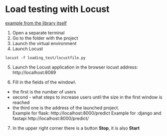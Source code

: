 Load testing with Locust
====

[example from the library itself](https://docs.locust.io/en/stable/quickstart.html#locust-s-web-interface)


1. Open a separate terminal
2. Go to the folder with the project
3. Launch the virtual environment
4. Launch Locust
```
locust -f loading_test/locustfile.py
```
5. Launch the Locust application in the browser
locust address: http://localhost:8089

6. Fill in the fields of the window\
- the first is the number of users
- second - what steps to increase users until the size in the first window is reached
- the third one is the address of the launched project.\
Example for flask: http://localhost:8000/predict
Example for :django and fastapi http://localhost:8000/predict/

7. In the upper right corner there is a button **Stop**, it is also **Start**
